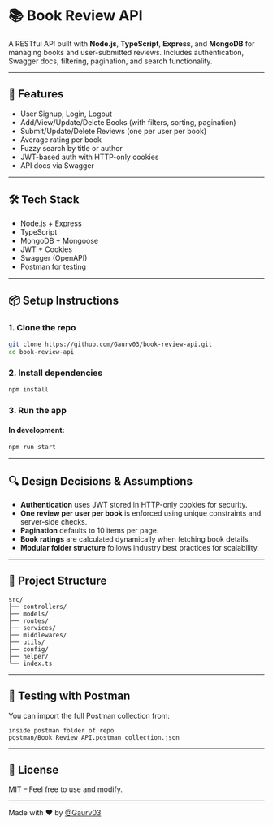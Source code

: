 # 📚 Book Review API

A RESTful API built with **Node.js**, **TypeScript**, **Express**, and **MongoDB** for managing books and user-submitted reviews. Includes authentication, Swagger docs, filtering, pagination, and search functionality.

---

## 🚀 Features

* User Signup, Login, Logout
* Add/View/Update/Delete Books (with filters, sorting, pagination)
* Submit/Update/Delete Reviews (one per user per book)
* Average rating per book
* Fuzzy search by title or author
* JWT-based auth with HTTP-only cookies
* API docs via Swagger

---

## 🛠 Tech Stack

* Node.js + Express
* TypeScript
* MongoDB + Mongoose
* JWT + Cookies
* Swagger (OpenAPI)
* Postman for testing

---

## 📦 Setup Instructions

### 1. Clone the repo

```bash
git clone https://github.com/Gaurv03/book-review-api.git
cd book-review-api
```

### 2. Install dependencies

```bash
npm install
```

### 3. Run the app

#### In development:

```bash
npm run start
```

---

## 🔍 Design Decisions & Assumptions

* **Authentication** uses JWT stored in HTTP-only cookies for security.
* **One review per user per book** is enforced using unique constraints and server-side checks.
* **Pagination** defaults to 10 items per page.
* **Book ratings** are calculated dynamically when fetching book details.
* **Modular folder structure** follows industry best practices for scalability.

---

## 📁 Project Structure

```
src/
├── controllers/
├── models/
├── routes/
├── services/
├── middlewares/
├── utils/
├── config/
├── helper/
└── index.ts
```

---

## 🧰 Testing with Postman

You can import the full Postman collection from:

```
inside postman folder of repo
postman/Book Review API.postman_collection.json
```

---

## 📄 License

MIT – Feel free to use and modify.

---

Made with ❤️ by [@Gaurv03](https://github.com/Gaurv03)
